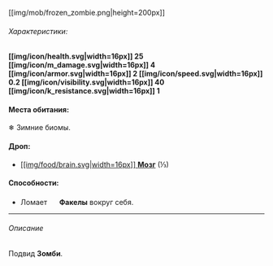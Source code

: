 [[img/mob/frozen_zombie.png|height=200px]]
###### Характеристики:
**[[img/icon/health.svg|width=16px]] 25
[[img/icon/m_damage.svg|width=16px]] 4
[[img/icon/armor.svg|width=16px]] 2
[[img/icon/speed.svg|width=16px]] 0.2
[[img/icon/visibility.svg|width=16px]] 40
[[img/icon/k_resistance.svg|width=16px]] 1**
#### Места обитания:
❄ Зимние биомы.
#### Дроп:
- [[[img/food/brain.svg|width=16px]] **Мозг**](https://github.com/SoSeDiK-Universe/Wiki/wiki/Мозг) (⅓)
#### Способности:
- Ломает <img src="https://gamepedia.cursecdn.com/minecraft_gamepedia/b/b2/Torch.png" width="16"> **Факелы** вокруг себя.
___
###### Описание
Подвид **Зомби**.
